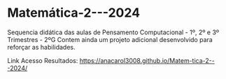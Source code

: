 # Matemática-2---2024


Sequencia didática das aulas de Pensamento Computacional - 1º, 2º e 3º Trimestres - 2ºG Contem ainda um projeto adicional desenvolvido para reforçar as habilidades.

Link Acesso Resultados: https://anacarol3008.github.io/Matem-tica-2---2024/
